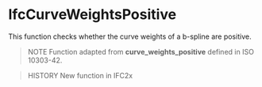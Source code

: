 # IfcCurveWeightsPositive

This function checks whether the curve weights of a b-spline are positive.
<!-- end of short definition -->


> NOTE Function adapted from **curve_weights_positive** defined in ISO 10303-42.

> HISTORY New function in IFC2x
